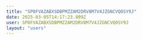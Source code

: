 ```yaml
---
title: "SP0FVAZABXSDBPMZZAM2DRV8M7V4JZGNCVQ0SY9J"
date: 2025-03-05T14:17:23.809Z
user: SP0FVAZABXSDBPMZZAM2DRV8M7V4JZGNCVQ0SY9J
layout: "users"
---
```

    